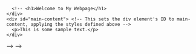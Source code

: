 <!-- <!DOCTYPE html>
<html>
  <head>
    <title>CSS IDs</title>
    <style>
      #header { /* This is a CSS ID selector that targets the element with an ID of header */
        background-color: #007bff; /* This is a CSS property that sets the background color to blue */
        color: #fff; /* This is a CSS property that sets the text color to white */
        padding: 10px; /* This is a CSS property that sets the padding around the content to 10 pixels */
      }
      
      #main-content {
        padding: 20px;
      }
    </style>
  </head>
  <body>
    <div id="header"> <!-- This sets the div element's ID to header, applying the styles defined above -->
      
      <!-- <h1>Welcome to My Webpage</h1>
    </div>
    <div id="main-content"> <!-- This sets the div element's ID to main-content, applying the styles defined above -->
      <p>This is some sample text.</p>
    </div>
  </body>
</html> --> -->
